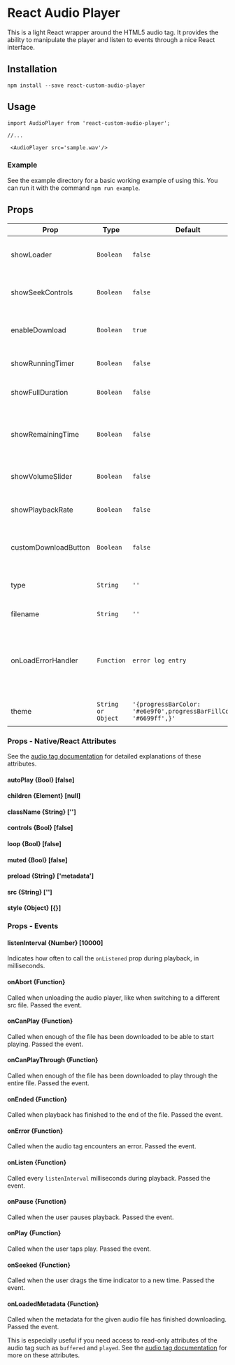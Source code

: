 # React Audio Player
This is a light React wrapper around the HTML5 audio tag.  It provides the ability to manipulate the player and listen to events through a nice React interface.

## Installation

    npm install --save react-custom-audio-player

## Usage

    import AudioPlayer from 'react-custom-audio-player';

    //...
    
     <AudioPlayer src='sample.wav'/>

### Example

See the example directory for a basic working example of using this.  You can run it with the command `npm run example`.

## Props

Prop | Type | Default | Description
--- | --- | --- | ---
showLoader | `Boolean` | `false` | Show loader till file downloads
showSeekControls | `Boolean` | `false` | Show Forward & Rewind options
enableDownload | `Boolean` | `true` | Show Button to download Audio file
showRunningTimer | `Boolean` | `false` | Show Elapsed time
showFullDuration | `Boolean` | `false` | Show Full Duration of Audio file
showRemainingTime | `Boolean` | `false` | Show Remaining Duration of Audio file while playing
showVolumeSlider | `Boolean` | `false` | Controls to Adjust Volume
showPlaybackRate | `Boolean` | `false` | Controls to Adjust Audio Play Rate
customDownloadButton |  `Boolean` | `false` | Custom Icon for Download button
type | `String` | `''` | Type of Audio file Ex: .mp3, .wav
filename | `String` | `''` | Audio file name
onLoadErrorHandler | `Function` | `error log entry` | Custom errror handling function if the audio source is not available
theme | `String or Object` | `'{progressBarColor: '#e6e9f0',progressBarFillColor: '#6699ff',}'` | Custom theme Options

### Props - Native/React Attributes
See the [audio tag documentation](https://developer.mozilla.org/en-US/docs/Web/HTML/Element/audio) for detailed explanations of these attributes.

#### autoPlay {Bool} [false]

#### children {Element} [null]

#### className {String} ['']

#### controls {Bool} [false]

#### loop {Bool} [false]

#### muted {Bool} [false]

#### preload {String} ['metadata']

#### src {String} ['']

#### style {Object} [{}]

### Props - Events

#### listenInterval {Number} [10000]
Indicates how often to call the `onListened` prop during playback, in milliseconds.

#### onAbort {Function}
Called when unloading the audio player, like when switching to a different src file. Passed the event.

#### onCanPlay {Function}
Called when enough of the file has been downloaded to be able to start playing.  Passed the event.

#### onCanPlayThrough {Function}
Called when enough of the file has been downloaded to play through the entire file.  Passed the event.

#### onEnded {Function}
Called when playback has finished to the end of the file. Passed the event.

#### onError {Function}
Called when the audio tag encounters an error. Passed the event.

#### onListen {Function}
Called every `listenInterval` milliseconds during playback.  Passed the event.

#### onPause {Function}
Called when the user pauses playback. Passed the event.

#### onPlay {Function}
Called when the user taps play.  Passed the event.

#### onSeeked {Function}
Called when the user drags the time indicator to a new time. Passed the event.

#### onLoadedMetadata {Function}
Called when the metadata for the given audio file has finished downloading.  Passed the event.


This is especially useful if you need access to read-only attributes of the audio tag such as `buffered` and `played`.  See the [audio tag documentation](https://developer.mozilla.org/en-US/docs/Web/HTML/Element/audio) for more on these attributes.
